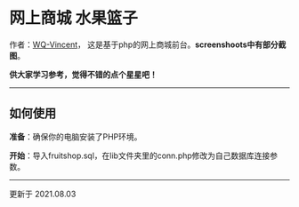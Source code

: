 # 网上商城 水果篮子

作者：[WQ-Vincent](https://www.cnblogs.com/wqvincent/)，
这是基于php的网上商城前台。**screenshoots中有部分截图**。

**供大家学习参考，觉得不错的点个星星吧！**


---

## 如何使用

**准备**：确保你的电脑安装了PHP环境。

**开始**：导入fruitshop.sql，在lib文件夹里的conn.php修改为自己数据库连接参数。

---

更新于 2021.08.03
